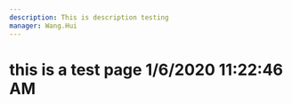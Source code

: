 ```yaml
---
description: This is description testing
manager: Wang.Hui
---
```

# this is a test page 1/6/2020 11:22:46 AM